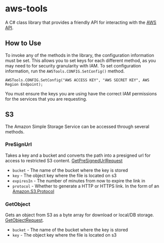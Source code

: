 aws-tools
=========

A C# class library that provides a friendly API for interacting with the [AWS API](http://aws.amazon.com/documentation/).

## How to Use
To invoke any of the methods in the library, the configuration information must be set. This allows you to set keys for each different method, as you may need to for security granularity with IAM. To set configuration information, run the `AWSTools.CONFIG.SetConfig()` method.

```
AWSTools.CONFIG.SetConfig("AWS ACCESS KEY", "AWS SECRET KEY", AWS Region Endpoint);
```

You must ensure the keys you are using have the correct IAM permissions for the services that you are requesting.

## S3
The Amazon Simple Storage Service can be accessed through several methods.

### PreSignUrl
Takes a key and a bucket and converts the path into a presigned url for access to restricted S3 content. [GetPreSignedUrlRequest](http://docs.aws.amazon.com/sdkfornet/latest/apidocs/items/TS3GetPreSignedUrlRequest_NET4_5.html)

- `bucket` - The name of the bucket where the key is stored
- `key` - The object key where the file is located on s3
- `expiresIn` - The number of minutes from now to expire the link in
- `protocol` - Whether to generate a HTTP or HTTPS link. In the form of an [Amazon.S3.Protocol](http://docs.aws.amazon.com/sdkfornet/latest/apidocs/items/TS3_Protocol_NET4_5.html)

### GetObject
Gets an object from S3 as a byte array for download or local/DB storage. [GetObjectRequest](http://docs.aws.amazon.com/sdkfornet/latest/apidocs/items/TS3GetObjectRequest_NET4_5.html).

- `bucket` - The name of the bucket where the key is stored
- `key` - The object key where the file is located on s3
